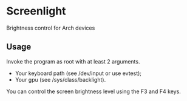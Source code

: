 # Screenlight
Brightness control for Arch devices

## Usage
Invoke the program as root with at least 2 arguments.

- Your keyboard path (see /dev/input or use evtest);
- Your gpu (see /sys/class/backlight).

You can control the screen brightness level using the F3 and F4 keys.  
